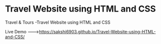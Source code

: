 # Travel Website using HTML and CSS
Travel &amp; Tours -Travel Website using HTML and CSS 

Live Demo --->https://sakshi6903.github.io/Travel-Website-using-HTML-and-CSS/
